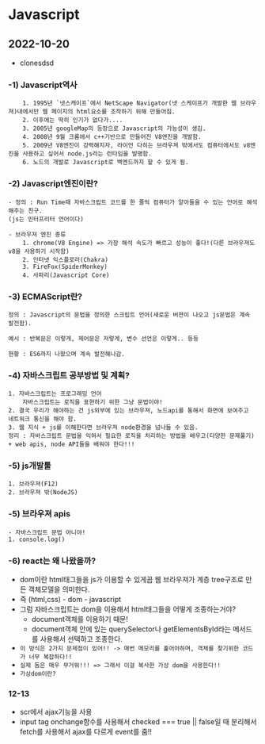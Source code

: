 # Javascript

## 2022-10-20

- clonesdsd

### -1) Javascript역사

        1. 1995년 `넷스캐이프`에서 NetScape Navigator(넷 스케이프가 개발한 웹 브라우져)내에서만 웹 페이지의 html요소를 조작하기 위해 만들어짐.
        2. 이후에는 딱히 인기가 없다가....
        3. 2005년 googleMap의 등장으로 Javascript의 가능성이 생김.
        4. 2008년 9월 크롬에서 c++기반으로 만들어진 V8엔진을 개발함.
        5. 2009년 V8엔진이 강력해지자, 라이언 다히는 브라우져 밖에서도 컴퓨터에서도 v8엔진을 사용하고 싶어서 node.js라는 런타임을 발명함.
        6. 노드의 개발로 Javascript로 백엔드까지 할 수 있게 됨.

### -2) Javascript엔진이란?

    - 정의 : Run Time때 자바스크립트 코드를 한 줄씩 컴퓨터가 알아들을 수 있는 언어로 해석해주는 친구.
    (js는 인터프리터 언어이다)

    - 브라우져 엔진 종류
        1. chrome(V8 Engine) => 가장 해석 속도가 빠르고 성능이 좋다!(다른 브라우져도 v8을 사용하기 시작함)
        2. 인터넷 익스플로러(Chakra)
        3. FireFox(SpiderMonkey)
        4. 사파리(Javascript Core)

### -3) ECMAScript란?

    정의 : Javascript의 문법을 정의한 스크립트 언어(새로운 버젼이 나오고 js문법은 계속 발전함).

    예시 : 반복문은 이렇게, 제어문은 저렇게, 변수 선언은 이렇게.. 등등

    현황 : ES6까지 나왔으며 계속 발전해나감.

### -4) 자바스크립트 공부방법 및 계획?

    1. 자바스크립트는 프로그래밍 언어
        자바스크립트는 로직을 표현하기 위한 그냥 문법이야!
    2. 결국 우리가 해야하는 건 js외부에 있는 브라우져, 노드api를 통해서 화면에 보여주고 네트워크 통신을 해야 함.
    3. 웹 지식 + js를 이해한다면 브라우져 node환경을 넘나들 수 있음.
    정리 : 자바스크립트 문법을 익혀서 필요한 로직을 처리하는 방법을 배우고(다양한 문제풀기) + web apis, node API들을 배워야 한다!!!

### -5) js개발툴

    1. 브라우져(F12)
    2. 브라우져 밖(NodeJS)

### -5) 브라우져 apis

    - 자바스크립트 문법 아니야!
    1. console.log()

### -6) react는 왜 나왔을까?

- dom이란 html태그들을 js가 이용할 수 있게끔 웹 브라우져가 계층 tree구조로 만든 객체모델을 의미한다.
- 즉 (html,css) - dom - javascript
- 그럼 자바스크립트는 dom을 이용해서 html태그들을 어떻게 조종하는거야?
  - document객체를 이용하기 때문!
  - document객체 안에 있는 querySelector나 getElementsById라는 메서드를 사용해서 선택하고 조종한다.
- `이 방식은 2가지 문제점이 있어!! -> 매번 메모리를 훑어야하며, 객체를 찾기위한 코드가 너무 복잡하다!! `
- `실제 돔은 매우 무거워!!! => 그래서 이걸 복사한 가상 dom을 사용한다!! `
- `가상dom이란?`

### 12-13

- scr에서 ajax기능을 사용
- input tag onchange함수를 사용해서 checked === true || false일 때 분리해서 fetch를 사용해서 ajax를 다르게 event를 줌!!

